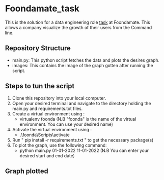 # Foondamate_task

This is the solution for a data engineering role [task](https://careers.foondamate.com/data-engineer-remote/foondamate-software-engineer-coding-challenge-001) at Foondamate. This allows a company visualize the growth of their users from the Command line.

## Repository Structure
* main.py: This python script fetches the data and plots the desires graph.
* images: This contains the image of the graph gotten after running the script.

## Steps to tun the script
1. Clone this repository into your local computer.
2. Open your desired terminal and navigate to the directory holding the main.py and requirements.txt files.
3. Create a virtual environment using :
    * virtualenv foonda   (N.B "foonda" is the name of the virtual environment. You can use your desired name)
4. Activate the virtual environment using :
    * .\foonda\Scripts\activate
5. Run " pip install -r requirements.txt " to get the necessary package(s)
6. To plot the graph, use the following command:
    * python main.py 01-01-2022 11-01-2022   (N.B You can enter your desired start and end date)
  

## Graph plotted
